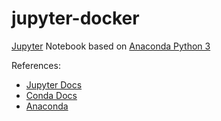 # jupyter-docker

[Jupyter](http://jupyter.org/) Notebook based on [Anaconda Python 3](http://docs.continuum.io/anaconda/index)

References:
- [Jupyter Docs](https://jupyter.readthedocs.org/)
- [Conda Docs](http://conda.pydata.org/docs/using/using.html)
- [Anaconda](https://www.continuum.io/why-anaconda)
